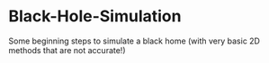 # Black-Hole-Simulation
Some beginning steps to simulate a black home (with very basic 2D methods that are not accurate!)
